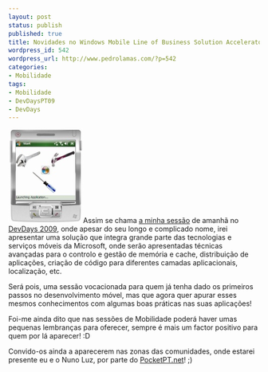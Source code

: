 ```yaml
---
layout: post
status: publish
published: true
title: Novidades no Windows Mobile Line of Business Solution Accelerator 2008
wordpress_id: 542
wordpress_url: http://www.pedrolamas.com/?p=542
categories:
- Mobilidade
tags:
- Mobilidade
- DevDaysPT09
- DevDays
---
```

![Windows Mobile Line Of Business Solution Accelerator 2008](/wp-content/uploads/2009/02/windows-mobile-line-of-business-solution-accelerator-2008.jpg "Windows Mobile Line Of Business Solution Accelerator 2008")Assim se chama [a minha sessão](http://www.devdays09.com/DevdaysDetalhe-MX/NovidadesnoWindowsMobileLineofBusinessSolutionAccelerator2008?ChID=5BB241AA-D836-4811-8676-725921F849CA&CID=91657F64-5742-469E-B2AB-023A23B822AA) de amanhã no [DevDays 2009](/tag/devdayspt09/), onde apesar do seu longo e complicado nome, irei apresentar uma solução que integra grande parte das tecnologias e serviços móveis da Microsoft, onde serão apresentadas técnicas avançadas para o controlo e gestão de memória e cache, distribuição de aplicações, criação de código para diferentes camadas aplicacionais, localização, etc.

Será pois, uma sessão vocacionada para quem já tenha dado os primeiros passos no desenvolvimento móvel, mas que agora quer apurar esses mesmos conhecimentos com algumas boas práticas nas suas aplicações!

Foi-me ainda dito que nas sessões de Mobilidade poderá haver umas pequenas lembranças para oferecer, sempre é mais um factor positivo para quem por lá aparecer! :D

Convido-os ainda a aparecerem nas zonas das comunidades, onde estarei presente eu e o Nuno Luz, por parte do [PocketPT.net](http://www.pocketpt.net)! ;)
